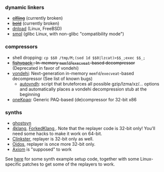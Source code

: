 ### dynamic linkers

* ~~[elfling](https://github.com/google/elfling)~~ (currently broken)
* ~~[bold](http://www.alrj.org/pages/bold.html)~~ (currently broken)
* [dnload](https://github.com/faemiyah/dnload) (Linux, FreeBSD)
* [smol](https://github.com/Shizmob/smol) (glibc Linux, with non-glibc
  "compatibility mode")

### compressors

* shell dropping: `cp $$0 /tmp/M;(sed 1d $$0|lzcat)>$$_;exec $$_;`
* ~~[fishypack
  ](https://bitbucket.org/blackle_mori/cenotaph4soda/src/master/packer/?at=master): In-memory `memfd`/`execveat`-based decompressor~~ (Deprecated in favor of vondehi)
* [vondehi](https://gitlab.com/PoroCYon/vondehi): Next-generation in-memory `memfd`/`execveat`-based decompressor (See list of known bugs)
  * [autovndh](https://gitlab.com/snippets/1800243): script that bruteforces all possible gzip/lzma/xz/... options and automatically places a vondehi decompression stub at the beginning
* [oneKpaq](https://github.com/temisu/oneKpaq): Generic PAQ-based (de)compressor for 32-bit x86

### synths

* [ghostsyn](https://github.com/Juippi/ghostsyn)
* [4klang](https://www.pouet.net/prod.php?which=53398), [ForkedKlang
  ](https://www.pouet.net/topic.php?which=11312). Note that the replayer code
  is 32-bit only! You'll need some hacks to make it work on 64-bit.
* [Clinkster](https://www.pouet.net/prod.php?which=61592), replayer is 32-bit only as well.
* [Oidos](https://www.pouet.net/prod.php?which=69524), replayer is once more 32-bit only.
* [Axiom](https://github.com/monadgroup/axiom/) is "supposed" to work

See [here]($docroot$lsc-wiki/code.html#example-code_basic-synth-setup) for some synth example setup code, together with some Linux-specific patches to get some of the replayers to work.
